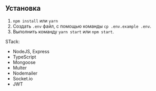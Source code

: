## Установка

1. `npm install` или `yarn`
2. Создать `.env` файл, с помощью команды `cp .env.example .env`.
3. Выполнить команду `yarn start` или `npm start`.


STack:

- NodeJS, Express
- TypeScript
- Mongoose
- Multer
- Nodemailer
- Socket.io
- JWT

